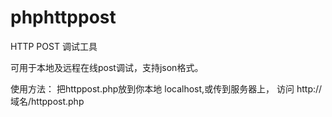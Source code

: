 # phphttppost
HTTP POST 调试工具

可用于本地及远程在线post调试，支持json格式。

使用方法：
把httppost.php放到你本地 localhost,或传到服务器上，
访问
http://域名/httppost.php
